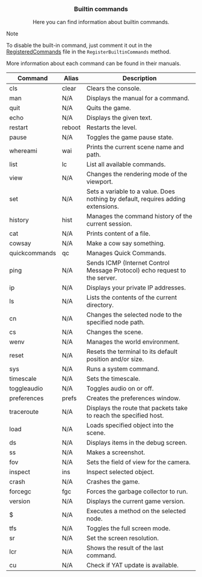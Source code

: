 <div align="center">
 <h3>Builtin commands</h1>
 <p>Here you can find information about builtin commands.</p>
</div>

> [!NOTE]
> To disable the built-in command, just comment it out in the [RegisteredCommands](../src/scenes/registered_commands/RegisteredCommands.cs) file in the `RegisterBuiltinCommands` method.
>
> More information about each command can be found in their manuals.

| Command       | Alias  | Description                                                                      |
| ------------- | ------ | -------------------------------------------------------------------------------- |
| cls           | clear  | Clears the console.                                                              |
| man           | N/A    | Displays the manual for a command.                                               |
| quit          | N/A    | Quits the game.                                                                  |
| echo          | N/A    | Displays the given text.                                                         |
| restart       | reboot | Restarts the level.                                                              |
| pause         | N/A    | Toggles the game pause state.                                                    |
| whereami      | wai    | Prints the current scene name and path.                                          |
| list          | lc     | List all available commands.                                                     |
| view          | N/A    | Changes the rendering mode of the viewport.                                      |
| set           | N/A    | Sets a variable to a value. Does nothing by default, requires adding extensions. |
| history       | hist   | Manages the command history of the current session.                              |
| cat           | N/A    | Prints content of a file.                                                        |
| cowsay        | N/A    | Make a cow say something.                                                        |
| quickcommands | qc     | Manages Quick Commands.                                                          |
| ping          | N/A    | Sends ICMP (Internet Control Message Protocol) echo request to the server.       |
| ip            | N/A    | Displays your private IP addresses.                                              |
| ls            | N/A    | Lists the contents of the current directory.                                     |
| cn            | N/A    | Changes the selected node to the specified node path.                            |
| cs            | N/A    | Changes the scene.                                                               |
| wenv          | N/A    | Manages the world environment.                                                   |
| reset         | N/A    | Resets the terminal to its default position and/or size.                         |
| sys           | N/A    | Runs a system command.                                                           |
| timescale     | N/A    | Sets the timescale.                                                              |
| toggleaudio   | N/A    | Toggles audio on or off.                                                         |
| preferences   | prefs  | Creates the preferences window.                                                  |
| traceroute    | N/A    | Displays the route that packets take to reach the specified host.                |
| load          | N/A    | Loads specified object into the scene.                                           |
| ds            | N/A    | Displays items in the debug screen.                                              |
| ss            | N/A    | Makes a screenshot.                                                              |
| fov           | N/A    | Sets the field of view for the camera.                                           |
| inspect       | ins    | Inspect selected object.                                                         |
| crash         | N/A    | Crashes the game.                                                                |
| forcegc       | fgc    | Forces the garbage collector to run.                                             |
| version       | N/A    | Displays the current game version.                                               |
| $             | N/A    | Executes a method on the selected node.                                          |
| tfs           | N/A    | Toggles the full screen mode.                                                    |
| sr            | N/A    | Set the screen resolution.                                                       |
| lcr           | N/A    | Shows the result of the last command.                                            |
| cu            | N/A    | Check if YAT update is available.                                                |

<!-- | watch         | N/A    | Runs user-defined (not threaded) commands at regular intervals.                  | -->
